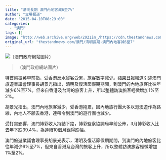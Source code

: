 ```yaml
---
title: "清明長期 澳門內地客減6至7%"
author: "立場報道"
date: "2015-04-10T08:29:00"
categories:
  - "澳門"
tags: []
image: "http://web.archive.org/web/2021im_/https://cdn.thestandnews.com/media/photos/cache/8fc5d170b12ff331036dc3b61d413303_Z5pXP_1200x0.jpeg"
original_url: "thestandnews.com/澳門/清明長期-澳門內地客減6至7"
---
```

![（澳門政府網站圖片）](http://web.archive.org/web/2021im_/https://cdn.thestandnews.com/media/photos/cache/8fc5d170b12ff331036dc3b61d413303_Z5pXP_1200x0.jpeg)

> （澳門政府網站圖片）

特首梁振英早前指，受香港反水貨客受累，旅客數字減少。[蘋果日報報道](http://web.archive.org/web/20210628183542/http://hk.apple.nextmedia.com/news/art/20150410/19107473)引述澳門旅遊業議會理事長胡景光指出，清明及復活節假期期間，到澳門的內地旅客比往年減少6%至7%，但來自香港及台灣的旅客上升，所以整體訪澳旅客輕微增加1%至2%。

胡景光指出，澳門內地旅客減少，受香港拖累，因內地旅行團大多以港澳遊作為路線，內地人不願去香港，連帶令到澳門的遊行團也減少。

受打貪影響，澳門博彩收入持結下路，博彩監察協調局早前公佈，3月博彩收入比去年下跌39.4%，為連續10個月錄得跌幅。

澳門旅遊業議會理事長胡景光表示，清明及復活節假期期間，到澳門的內地旅客比往年減少6%至7%，但來自香港及台灣的旅客上升，所以整體訪澳旅客輕微增加1%至2%。